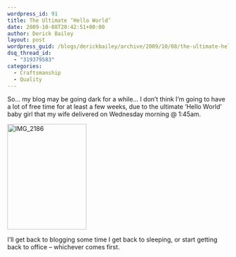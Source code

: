 ```yaml
---
wordpress_id: 91
title: The Ultimate ‘Hello World’
date: 2009-10-08T20:42:51+00:00
author: Derick Bailey
layout: post
wordpress_guid: /blogs/derickbailey/archive/2009/10/08/the-ultimate-hello-world.aspx
dsq_thread_id:
  - "319379583"
categories:
  - Craftsmanship
  - Quality
---
```

So… my blog may be going dark for a while… I don’t think I’m going to have a lot of free time for at least a few weeks, due to the ultimate ‘Hello World’ baby girl that my wife delivered on Wednesday morning @ 1:45am.

 <img style="border-bottom: 0px;border-left: 0px;border-top: 0px;border-right: 0px" border="0" alt="IMG_2186" src="http://lostechies.com/derickbailey/files/2011/03/IMG_2186_0A4A9FB4.jpg" width="180" height="240" />

I’ll get back to blogging some time I get back to sleeping, or start getting back to office – whichever comes first.